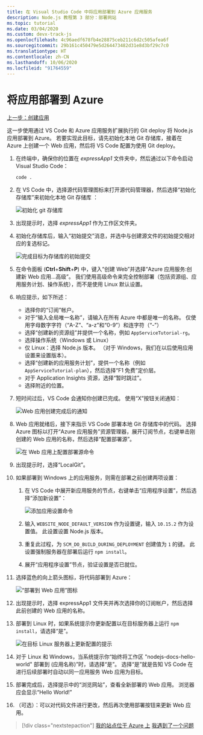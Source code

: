 ```yaml
---
title: 在 Visual Studio Code 中将应用部署到 Azure 应用服务
description: Node.js 教程第 3 部分：部署网站
ms.topic: tutorial
ms.date: 03/04/2020
ms.custom: devx-track-js
ms.openlocfilehash: 4c96aedf678fb4e28875ceb211c6d2c505afea6f
ms.sourcegitcommit: 29b161c450479e5d264473482d31e8d3bf29c7c0
ms.translationtype: HT
ms.contentlocale: zh-CN
ms.lasthandoff: 10/06/2020
ms.locfileid: "91764559"
---
```

# <a name="deploy-the-app-to-azure"></a>将应用部署到 Azure

[上一步：创建应用](tutorial-vscode-azure-app-service-node-02.md)

这一步使用通过 VS Code 和 Azure 应用服务扩展执行的 Git deploy 将 Node.js 应用部署到 Azure。 若要实现此目标，请先初始化本地 Git 存储库，接着在 Azure 上创建一个 Web 应用，然后将 VS Code 配置为使用 Git deploy。

1. 在终端中，确保你的位置在 *expressApp1* 文件夹中，然后通过以下命令启动 Visual Studio Code：

    ```bash
    code .
    ```

1. 在 VS Code 中，选择源代码管理图标来打开源代码管理器，然后选择“初始化存储库”来初始化本地 Git 存储库 ：

    ![初始化 git 存储库](media/deploy-azure/git-init.png)

1. 出现提示时，选择 *expressApp1* 作为工作区文件夹。

1. 初始化存储库后，输入“初始提交”消息，并选中与创建源文件的初始提交相对应的复选标记。

    ![完成目标为存储库的初始提交](media/deploy-azure/initial-commit.png)

1. 在命令面板 (**Ctrl**+**Shift**+**P**) 中，键入“创建 Web”并选择“Azure 应用服务:创建新 Web 应用...高级”。 我们使用高级命令来完全控制部署（包括资源组、应用服务计划、操作系统），而不是使用 Linux 默认设置。

1. 响应提示，如下所述：

    - 选择你的“订阅”帐户。
    - 对于“输入全局唯一名称”，请输入在所有 Azure 中都是唯一的名称。 仅使用字母数字字符（“A-Z”、“a-z”和“0-9”）和连字符（“-”）
    - 选择“创建新的资源组”并提供一个名称，例如 `AppServiceTutorial-rg`。
    - 选择操作系统（Windows 或 Linux）
    - 仅 Linux：选择 Node.js 版本。 （对于 Windows，我们在以后使用应用设置来设置版本）。
    - 选择“创建新的应用服务计划”，提供一个名称（例如 `AppServiceTutorial-plan`），然后选择“F1 免费”定价层。
    - 对于 Application Insights 资源，选择“暂时跳过”。
    - 选择附近的位置。

1. 短时间过后，VS Code 会通知你创建已完成。 使用“X”按钮关闭通知：

    ![Web 应用创建完成后的通知](media/deploy-azure/creation-complete.png)

1. Web 应用就绪后，接下来指示 VS Code 部署本地 Git 存储库中的代码。 选择 Azure 图标以打开“Azure 应用服务”资源管理器，展开订阅节点，右键单击刚创建的 Web 应用的名称，然后选择“配置部署源”。

    ![在 Web 应用上配置部署源命令](media/deploy-azure/configure-deployment-source.png)

1. 出现提示时，选择“LocalGit”。

1. 如果部署到 Windows 上的应用服务，则需在部署之前创建两项设置：

    1. 在 VS Code 中展开新应用服务的节点，右键单击“应用程序设置”，然后选择“添加新设置”： 

        ![添加应用设置命令](media/deploy-azure/add-setting.png)

    1. 输入 `WEBSITE_NODE_DEFAULT_VERSION` 作为设置键，输入 `10.15.2` 作为设置值。 此设置设置 Node.js 版本。
    1. 重复此过程，为 `SCM_DO_BUILD_DURING_DEPLOYMENT` 创建值为 `1` 的键。 此设置强制服务器在部署后运行 `npm install`。
    1. 展开“应用程序设置”节点，验证设置是否已就位。

1. 选择蓝色的向上箭头图标，将代码部署到 Azure：

    ![“部署到 Web 应用”图标](media/deploy-azure/deploy.png)

1. 出现提示时，选择 expressApp1 文件夹并再次选择你的订阅帐户，然后选择此前创建的 Web 应用的名称。

1. 部署到 Linux 时，如果系统提示你更新配置以在目标服务器上运行 `npm install`，请选择“是”。

    ![在目标 Linux 服务器上更新配置的提示](media/deploy-azure/server-build.png)

1. 对于 Linux 和 Windows，当系统提示你“始终将工作区 "nodejs-docs-hello-world" 部署到 (应用名称)”时，请选择“是”。  选择“是”就是告知 VS Code 在进行后续部署时自动以同一应用服务 Web 应用为目标。

1. 部署完成后，选择提示中的“浏览网站”，查看全新部署的 Web 应用。 浏览器应会显示“Hello World!”

1. （可选）：可以对代码文件进行更改，然后再次使用部署按钮来更新 Web 应用。

> [!div class="nextstepaction"]
> [我的站点位于 Azure 上](tutorial-vscode-azure-app-service-node-04.md) [我遇到了一个问题](https://www.research.net/r/PWZWZ52?tutorial=node-deployment-azureappservice&step=deploy-app)
